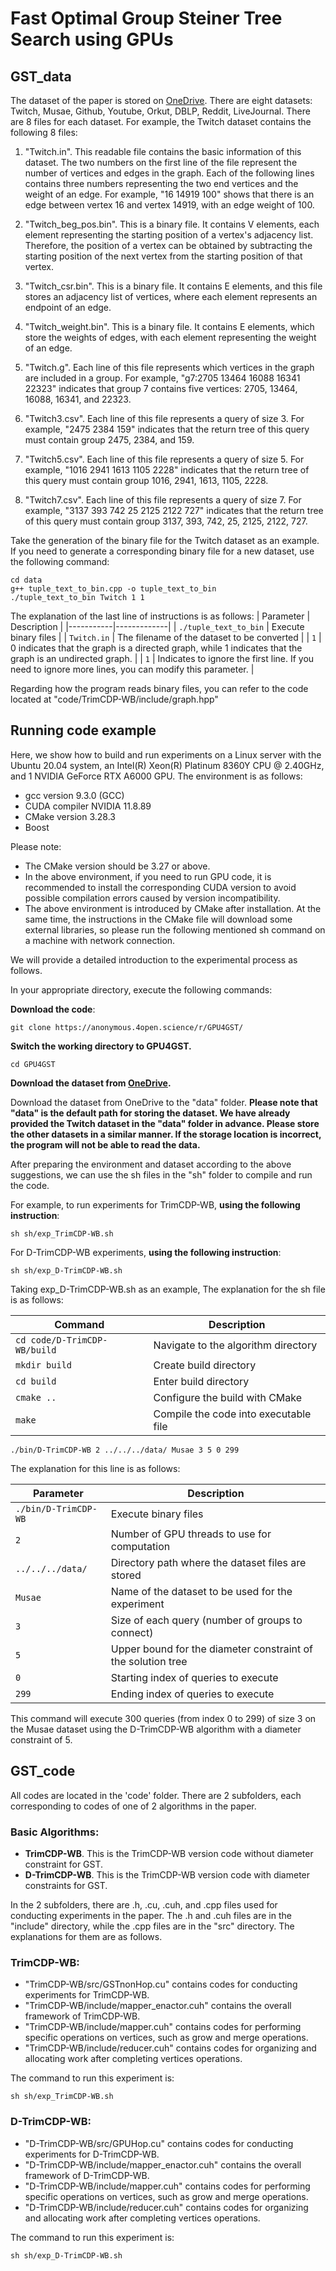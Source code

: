 # Fast Optimal Group Steiner Tree Search using GPUs

## GST_data
The dataset of the paper is stored on [OneDrive](https://1drv.ms/f/c/683d9dd9f262486b/Ek6Fl_brQzhDnI2cmhGIHxMBQ-L1ApeSqxwZKE4NBsDXSQ?e=3RBc8S). There are eight datasets: Twitch, Musae, Github,  Youtube, Orkut, DBLP, Reddit, LiveJournal. There are 8 files for each dataset. For example, the Twitch dataset contains the following 8 files:
1. "Twitch.in". This readable file contains the basic information of this dataset. The two numbers on the first line of the file represent the number of vertices and edges in the graph. Each of the following lines contains three numbers representing the two end vertices and the weight of an edge. For example, "16 14919 100" shows that there is an edge between vertex 16 and vertex 14919, with an edge weight of 100.

2. "Twitch_beg_pos.bin". This is a binary file. It contains V elements, each element representing the starting position of a vertex's adjacency list. Therefore, the position of a vertex can be obtained by subtracting the starting position of the next vertex from the starting position of that vertex.

3. "Twitch_csr.bin". This is a binary file. It contains E elements, and this file stores an adjacency list of vertices, where each element represents an endpoint of an edge.

4. "Twitch_weight.bin". This is a binary file. It contains E elements, which store the weights of edges, with each element representing the weight of an edge.

5. "Twitch.g". Each line of this file represents which vertices in the graph are included in a group. For example, "g7:2705 13464 16088 16341 22323" indicates that group 7 contains five vertices: 2705, 13464, 16088, 16341, and 22323.

6. "Twitch3.csv". Each line of this file represents a query of size 3. For example, "2475 2384 159" indicates that the return tree of this query must contain group 2475, 2384, and 159.

7. "Twitch5.csv". Each line of this file represents a query of size 5. For example, "1016 2941 1613 1105 2228" indicates that the return tree of this query must contain group 1016, 2941, 1613, 1105, 2228.

8. "Twitch7.csv". Each line of this file represents a query of size 7. For example, "3137 393 742 25 2125 2122 727" indicates that the return tree of this query must contain group 3137, 393, 742, 25, 2125, 2122, 727.

Take the generation of the binary file for the Twitch dataset as an example. If you need to generate a corresponding binary file for a new dataset, use the following command:

```
cd data
g++ tuple_text_to_bin.cpp -o tuple_text_to_bin
./tuple_text_to_bin Twitch 1 1
```
The explanation of the last line of instructions is as follows:
| Parameter | Description |
|-----------|-------------|
| `./tuple_text_to_bin` | Execute binary files |
| `Twitch.in` | The filename of the dataset to be converted |
| `1` | 0 indicates that the graph is a directed graph, while 1 indicates that the graph is an undirected graph. |
| `1` | Indicates to ignore the first line. If you need to ignore more lines, you can modify this parameter. |

Regarding how the program reads binary files, you can refer to the code located at "code/TrimCDP-WB/include/graph.hpp"
   
## Running code example
Here, we show how to build and run experiments on a Linux server with the Ubuntu 20.04 system, an Intel(R) Xeon(R) Platinum 8360Y CPU @ 2.40GHz, and 1 NVIDIA GeForce RTX A6000 GPU. The environment is as follows:
- gcc version 9.3.0 (GCC)
- CUDA compiler NVIDIA 11.8.89
- CMake version 3.28.3
- Boost

Please note:
- The CMake version should be 3.27 or above.
- In the above environment, if you need to run GPU code, it is recommended to install the corresponding CUDA version to avoid possible compilation errors caused by version incompatibility.
- The above environment is introduced by CMake after installation.  At the same time, the instructions in the CMake file will download some external libraries, so please run the following mentioned sh command on a machine with network connection.

We will provide a detailed introduction to the experimental process as follows.

In your appropriate directory, execute the following commands:

 **Download the code**:
```
git clone https://anonymous.4open.science/r/GPU4GST/
```
 **Switch the working directory to GPU4GST.**
```
cd GPU4GST
```
 **Download the dataset from [OneDrive](https://1drv.ms/f/c/683d9dd9f262486b/Ek6Fl_brQzhDnI2cmhGIHxMBQ-L1ApeSqxwZKE4NBsDXSQ?e=3RBc8S).**

Download the dataset from OneDrive to the "data" folder. **Please note that "data" is the default path for storing the dataset. We have already provided the Twitch dataset in the "data" folder in advance. Please store the other datasets in a similar manner.  If the storage location is incorrect, the program will not be able to read the data.**

After preparing the environment and dataset according to the above suggestions, we can use the sh files in the "sh" folder to compile and run the code.

For example, to run experiments for TrimCDP-WB, **using the following instruction**:

 ```
sh sh/exp_TrimCDP-WB.sh
 ```

For D-TrimCDP-WB experiments, **using the following instruction**:

 ```
sh sh/exp_D-TrimCDP-WB.sh
 ```

Taking exp_D-TrimCDP-WB.sh as an example, The explanation for the sh file is as follows:

| Command | Description |
|---------|-------------|
| `cd code/D-TrimCDP-WB/build` | Navigate to the algorithm directory |
| `mkdir build` | Create build directory |
| `cd build` | Enter build directory |
| `cmake ..` | Configure the build with CMake |
| `make` | Compile the code into executable file |
```
./bin/D-TrimCDP-WB 2 ../../../data/ Musae 3 5 0 299
```
The explanation for this line is as follows:

| Parameter | Description |
|-----------|-------------|
| `./bin/D-TrimCDP-WB` | Execute binary files |
| `2` | Number of GPU threads to use for computation |
| `../../../data/` | Directory path where the dataset files are stored |
| `Musae` | Name of the dataset to be used for the experiment |
| `3` | Size of each query (number of groups to connect) |
| `5` | Upper bound for the diameter constraint of the solution tree |
| `0` | Starting index of queries to execute  |
| `299` | Ending index of queries to execute  |

This command will execute 300 queries (from index 0 to 299) of size 3 on the Musae dataset using the D-TrimCDP-WB algorithm with a diameter constraint of 5.


## GST_code
All codes are located in the 'code' folder. There are 2 subfolders, each corresponding to codes of one of 2 algorithms in the paper.

### Basic Algorithms:
- **TrimCDP-WB**. This is the TrimCDP-WB version code without diameter constraint for GST.
- **D-TrimCDP-WB**. This is the TrimCDP-WB version code with diameter constraints for GST.

In the 2 subfolders, there are .h, .cu, .cuh, and .cpp files used for conducting experiments in the paper. The .h and .cuh files are in the "include" directory, while the .cpp files are in the "src" directory. The explanations for them are as follows.

### TrimCDP-WB:
- "TrimCDP-WB/src/GSTnonHop.cu" contains codes for conducting experiments for TrimCDP-WB. 
- "TrimCDP-WB/include/mapper_enactor.cuh" contains the overall framework of TrimCDP-WB.
- "TrimCDP-WB/include/mapper.cuh" contains codes for performing specific operations on vertices, such as grow and merge operations.
- "TrimCDP-WB/include/reducer.cuh" contains codes for organizing and allocating work after completing vertices operations.

The command to run this experiment is:
 ```
sh sh/exp_TrimCDP-WB.sh
 ```

### D-TrimCDP-WB:
- "D-TrimCDP-WB/src/GPUHop.cu" contains codes for conducting experiments for D-TrimCDP-WB. 
- "D-TrimCDP-WB/include/mapper_enactor.cuh" contains the overall framework of D-TrimCDP-WB.
- "D-TrimCDP-WB/include/mapper.cuh" contains codes for performing specific operations on vertices, such as grow and merge operations.
- "D-TrimCDP-WB/include/reducer.cuh" contains codes for organizing and allocating work after completing vertices operations.

The command to run this experiment is:
 ```
sh sh/exp_D-TrimCDP-WB.sh
 ```


